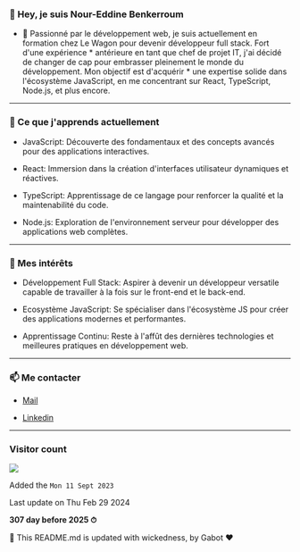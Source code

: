 

### 👋 Hey, je suis Nour-Eddine Benkerroum



* 🚀 Passionné par le développement web, je suis actuellement en formation chez Le Wagon pour devenir développeur full stack. Fort d'une expérience * antérieure en tant que chef de projet IT, j'ai décidé de changer de cap pour embrasser pleinement le monde du développement. Mon objectif est d'acquérir * une expertise solide dans l'écosystème JavaScript, en me concentrant sur React, TypeScript, Node.js, et plus encore.

---

### 🌱 Ce que j'apprends actuellement

* JavaScript: Découverte des fondamentaux et des concepts avancés pour des applications interactives.

* React: Immersion dans la création d'interfaces utilisateur dynamiques et réactives.

* TypeScript: Apprentissage de ce langage pour renforcer la qualité et la maintenabilité du code.

* Node.js: Exploration de l'environnement serveur pour développer des applications web complètes.

---

### 🎯 Mes intérêts

* Développement Full Stack: Aspirer à devenir un développeur versatile capable de travailler à la fois sur le front-end et le back-end.

* Ecosystème JavaScript: Se spécialiser dans l'écosystème JS pour créer des applications modernes et performantes.

* Apprentissage Continu: Reste à l'affût des dernières technologies et meilleures pratiques en développement web.

---

### 📫 Me contacter

*  [Mail](noureddine.benkerroum@gmail.com)

*  [Linkedin](https://www.linkedin.com/in/nbenkerroum/)

---

### Visitor count

<img src="https://profile-counter.glitch.me/BNoure/count.svg" />

Added the `Mon 11 Sept 2023`


Last update on Thu Feb 29 2024

**307 day before 2025 ⏱**

🤖 This README.md is updated with wickedness, by Gabot ❤️

